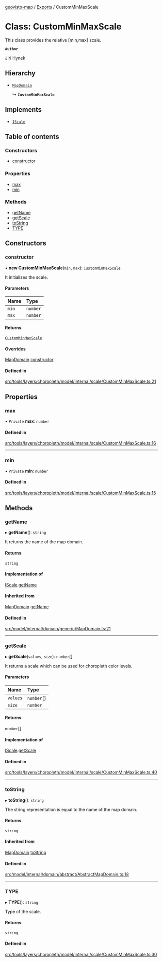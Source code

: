 [geovisto-map](../README.md) / [Exports](../modules.md) / CustomMinMaxScale

# Class: CustomMinMaxScale

This class provides the relative [min,max] scale.

**`Author`**

Jiri Hynek

## Hierarchy

- [`MapDomain`](MapDomain.md)

  ↳ **`CustomMinMaxScale`**

## Implements

- [`IScale`](../interfaces/IScale.md)

## Table of contents

### Constructors

- [constructor](CustomMinMaxScale.md#constructor)

### Properties

- [max](CustomMinMaxScale.md#max)
- [min](CustomMinMaxScale.md#min)

### Methods

- [getName](CustomMinMaxScale.md#getname)
- [getScale](CustomMinMaxScale.md#getscale)
- [toString](CustomMinMaxScale.md#tostring)
- [TYPE](CustomMinMaxScale.md#type)

## Constructors

### constructor

• **new CustomMinMaxScale**(`min`, `max`): [`CustomMinMaxScale`](CustomMinMaxScale.md)

It initializes the scale.

#### Parameters

| Name | Type |
| :------ | :------ |
| `min` | `number` |
| `max` | `number` |

#### Returns

[`CustomMinMaxScale`](CustomMinMaxScale.md)

#### Overrides

[MapDomain](MapDomain.md).[constructor](MapDomain.md#constructor)

#### Defined in

[src/tools/layers/choropleth/model/internal/scale/CustomMinMaxScale.ts:21](https://github.com/geovisto/geovisto-map/blob/e22d774889dbc28cc1ec62933ecf6bab6690f172/src/tools/layers/choropleth/model/internal/scale/CustomMinMaxScale.ts#L21)

## Properties

### max

• `Private` **max**: `number`

#### Defined in

[src/tools/layers/choropleth/model/internal/scale/CustomMinMaxScale.ts:16](https://github.com/geovisto/geovisto-map/blob/e22d774889dbc28cc1ec62933ecf6bab6690f172/src/tools/layers/choropleth/model/internal/scale/CustomMinMaxScale.ts#L16)

___

### min

• `Private` **min**: `number`

#### Defined in

[src/tools/layers/choropleth/model/internal/scale/CustomMinMaxScale.ts:15](https://github.com/geovisto/geovisto-map/blob/e22d774889dbc28cc1ec62933ecf6bab6690f172/src/tools/layers/choropleth/model/internal/scale/CustomMinMaxScale.ts#L15)

## Methods

### getName

▸ **getName**(): `string`

It returns the name of the map domain.

#### Returns

`string`

#### Implementation of

[IScale](../interfaces/IScale.md).[getName](../interfaces/IScale.md#getname)

#### Inherited from

[MapDomain](MapDomain.md).[getName](MapDomain.md#getname)

#### Defined in

[src/model/internal/domain/generic/MapDomain.ts:21](https://github.com/geovisto/geovisto-map/blob/e22d774889dbc28cc1ec62933ecf6bab6690f172/src/model/internal/domain/generic/MapDomain.ts#L21)

___

### getScale

▸ **getScale**(`values`, `size`): `number`[]

It returns a scale which can be used for choropleth color levels.

#### Parameters

| Name | Type |
| :------ | :------ |
| `values` | `number`[] |
| `size` | `number` |

#### Returns

`number`[]

#### Implementation of

[IScale](../interfaces/IScale.md).[getScale](../interfaces/IScale.md#getscale)

#### Defined in

[src/tools/layers/choropleth/model/internal/scale/CustomMinMaxScale.ts:40](https://github.com/geovisto/geovisto-map/blob/e22d774889dbc28cc1ec62933ecf6bab6690f172/src/tools/layers/choropleth/model/internal/scale/CustomMinMaxScale.ts#L40)

___

### toString

▸ **toString**(): `string`

The string representation is equal to the name of the map domain.

#### Returns

`string`

#### Inherited from

[MapDomain](MapDomain.md).[toString](MapDomain.md#tostring)

#### Defined in

[src/model/internal/domain/abstract/AbstractMapDomain.ts:18](https://github.com/geovisto/geovisto-map/blob/e22d774889dbc28cc1ec62933ecf6bab6690f172/src/model/internal/domain/abstract/AbstractMapDomain.ts#L18)

___

### TYPE

▸ **TYPE**(): `string`

Type of the scale.

#### Returns

`string`

#### Defined in

[src/tools/layers/choropleth/model/internal/scale/CustomMinMaxScale.ts:30](https://github.com/geovisto/geovisto-map/blob/e22d774889dbc28cc1ec62933ecf6bab6690f172/src/tools/layers/choropleth/model/internal/scale/CustomMinMaxScale.ts#L30)
